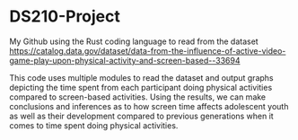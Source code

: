 # DS210-Project
My Github using the Rust coding language to read from the dataset https://catalog.data.gov/dataset/data-from-the-influence-of-active-video-game-play-upon-physical-activity-and-screen-based--33694 

This code uses multiple modules to read the dataset and output graphs depicting the time spent from each participant doing physical activities compared to screen-based activities. Using the results, we can make conclusions and inferences as to how screen time affects adolescent youth as well as their development compared to previous generations when it comes to time spent doing physical activities.
